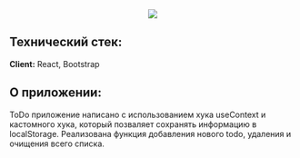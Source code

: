 <div align="center">
  <img src="https://user-images.githubusercontent.com/73392762/183094597-ce374595-ce9c-464f-9822-9db8b2288917.png"/>
</div>

<div>
<h2> Технический стек: </h2>

**Client:** React, Bootstrap
  
<h2> О приложении: </h2>
 ToDo приложение написано с использованием хука useContext и кастомного хука, который позваляет сохранять информацию в localStorage. Реализована функция добавления нового todo, удаления и очищения всего списка.
</div>


